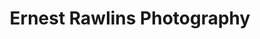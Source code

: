 ---
title: "Ernest Rawlins Photography"
url: /greenville/ernest-rawlins-photography/
shop: photo
---